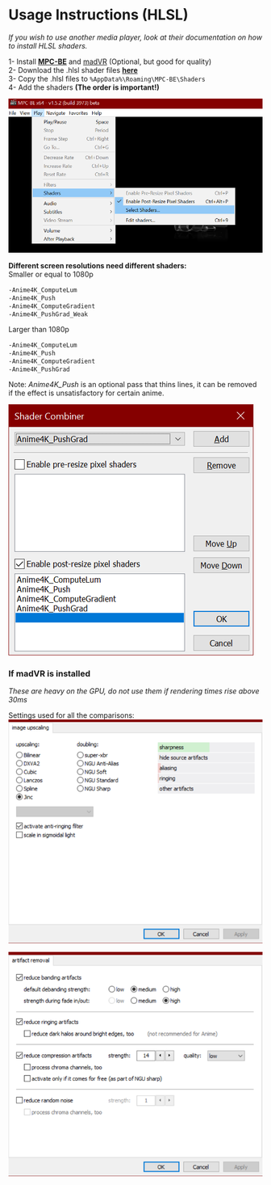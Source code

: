 
# Usage Instructions (HLSL)
*If you wish to use another media player, look at their documentation on how to install HLSL shaders.*

1- Install [**MPC-BE**](https://sourceforge.net/projects/mpcbe/) and [madVR](http://madvr.com/) (Optional, but good for quality)  
2- Download the .hlsl shader files [**here**](https://github.com/bloc97/Anime4K/releases)  
3- Copy the .hlsl files to `%AppData%\Roaming\MPC-BE\Shaders`  
4- Add the shaders **(The order is important!)**   

![Step1](results/Step1.png?raw=true)

**Different screen resolutions need different shaders:**  
Smaller or equal to 1080p  
```
-Anime4K_ComputeLum  
-Anime4K_Push  
-Anime4K_ComputeGradient  
-Anime4K_PushGrad_Weak  
```
Larger than 1080p  
```
-Anime4K_ComputeLum  
-Anime4K_Push  
-Anime4K_ComputeGradient  
-Anime4K_PushGrad  
```

Note: *Anime4K_Push* is an optional pass that thins lines, it can be removed if the effect is unsatisfactory for certain anime.

![Step2](results/Step2.png?raw=true)


### If madVR is installed
*These are heavy on the GPU, do not use them if rendering times rise above 30ms*  

Settings used for all the comparisons:  
![Settings1](results/Settings1.png?raw=true)

![Settings1](results/Settings2.png?raw=true)
